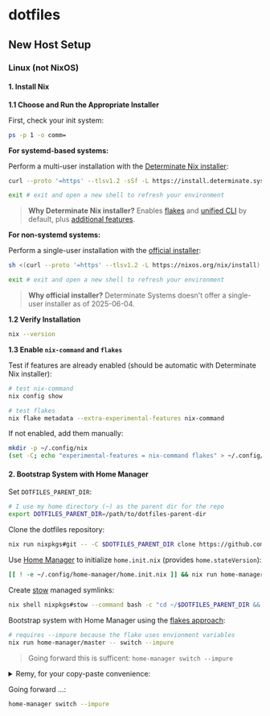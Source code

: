 # dotfiles

## New Host Setup

### Linux (not NixOS)

#### 1. Install Nix

**1.1 Choose and Run the Appropriate Installer**

First, check your init system:

```bash
ps -p 1 -o comm=
```

**For systemd-based systems:**

Perform a multi-user installation with the [Determinate Nix installer](https://zero-to-nix.com/start/install/):

```bash
curl --proto '=https' --tlsv1.2 -sSf -L https://install.determinate.systems/nix | sh -s -- install --no-confirm
```

```bash
exit # exit and open a new shell to refresh your environment
```

> **Why Determinate Nix installer?** Enables [flakes](https://zero-to-nix.com/concepts/flakes) and [unified CLI](https://zero-to-nix.com/concepts/nix/#unified-cli) by default, plus [additional features](https://github.com/DeterminateSystems/nix-installer/blob/main/README.md#features).

**For non-systemd systems:**

Perform a single-user installation with the [official installer](https://nixos.org/download/#nix-install-linux):

```bash
sh <(curl --proto '=https' --tlsv1.2 -L https://nixos.org/nix/install) --no-daemon
```

```bash
exit # exit and open a new shell to refresh your environment
```

> **Why official installer?** Determinate Systems doesn't offer a single-user installer as of 2025-06-04.

**1.2 Verify Installation**

```bash
nix --version
```

**1.3 Enable `nix-command` and `flakes`**

Test if features are already enabled (should be automatic with Determinate Nix installer):

```bash
# test nix-command
nix config show

# test flakes
nix flake metadata --extra-experimental-features nix-command
```

If not enabled, add them manually:

```bash
mkdir -p ~/.config/nix
(set -C; echo "experimental-features = nix-command flakes" > ~/.config/nix/nix.conf)
```

#### 2. Bootstrap System with Home Manager

Set `DOTFILES_PARENT_DIR`:

```bash
# I use my home directory (~) as the parent dir for the repo
export DOTFILES_PARENT_DIR=/path/to/dotfiles-parent-dir
```

Clone the dotfiles repository:

```bash
nix run nixpkgs#git -- -C $DOTFILES_PARENT_DIR clone https://github.com/orthonormalremy/dotfiles.git
```

Use [Home Manager](https://github.com/nix-community/home-manager) to initialize `home.init.nix` (provides `home.stateVersion`):

```bash
[[ ! -e ~/.config/home-manager/home.init.nix ]] && nix run home-manager/master -- init --no-flake && mv ~/.config/home-manager/home.nix ~/.config/home-manager/home.init.nix
```

Create [stow](https://www.gnu.org/software/stow/) managed symlinks:

```bash
nix shell nixpkgs#stow --command bash -c "cd ~/$DOTFILES_PARENT_DIR && stow -R -t ~ ."
```

Bootstrap system with Home Manager using the [flakes approach](https://nix-community.github.io/home-manager/index.xhtml#sec-flakes-standalone):

```bash
# requires --impure because the flake uses envionment variables
nix run home-manager/master -- switch --impure
```

> Going forward this is sufficent: `home-manager switch --impure`

<details>
<summary>Remy, for your copy-paste convenience:</summary>

```bash
(
    set -euo pipefail
    export DOTFILES_PARENT_DIR=~
    nix run nixpkgs#git -- -C $DOTFILES_PARENT_DIR clone https://github.com/orthonormalremy/dotfiles.git
    [[ ! -e ~/.config/home-manager/home.init.nix ]] && nix run home-manager/master -- init --no-flake && mv ~/.config/home-manager/home.nix ~/.config/home-manager/home.init.nix
    nix shell nixpkgs#stow --command bash -c "cd ~/$DOTFILES_PARENT_DIR && stow -R -t ~ ."
    nix run home-manager/master -- switch --impure
)
```

</details>

Going forward ...:

```bash
home-manager switch --impure
```
